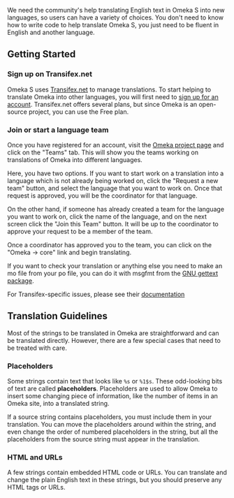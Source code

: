 
We need the community's help translating English text in Omeka S into new languages, so users can have a variety of choices. You don't need to know how to write code to help translate Omeka S, you just need to be fluent in English and another language.

Getting Started
--------------------------------------------------------

### Sign up on Transifex.net
Omeka S uses [Transifex.net](http://transifex.net) to manage translations. To start helping to translate Omeka into other languages, you will first need to [sign up for an account](https://www.transifex.net/plans/). Transifex.net offers several plans, but since Omeka is an open-source project, you can use the Free plan.

### Join or start a language team
Once you have registered for an account, visit the [Omeka project page](https://www.transifex.com/omeka/omeka-s/) and click on the "Teams" tab. This will show you the teams working on translations of Omeka into different languages.

Here, you have two options. If you want to start work on a translation into a language which is not already being worked on, click the "Request a new team" button, and select the language that you want to work on. Once that request is approved, you will be the coordinator for that language.

On the other hand, if someone has already created a team for the language you want to work on, click the name of the language, and on the next screen click the "Join this Team" button. It will be up to the coordinator to approve your request to be a member of the team.

Once a coordinator has approved you to the team, you can click on the "Omeka → core" link and begin translating.

If you want to check your translation or anything else you need to make an mo file from your po file, you can do it with msgfmt from the [GNU gettext package](http://www.gnu.org/software/gettext/).

For Transifex-specific issues, please see their [documentation](http://docs.transifex.com/)

Translation Guidelines 
--------------------------------------------------------------
Most of the strings to be translated in Omeka are straightforward and can be translated directly. However, there are a few special cases that need to be treated with care.

### Placeholders
Some strings contain text that looks like `%s` or `%1$s`. These odd-looking bits of text are called **placeholders**. Placeholders are used to allow Omeka to insert some changing piece of information, like the number of items in an Omeka site, into a translated string.

If a source string contains placeholders, you must include them in your translation. You can move the placeholders around within the string, and even change the order of numbered placeholders in the string, but all the placeholders from the source string must appear in the translation.

### HTML and URLs
A few strings contain embedded HTML code or URLs. You can translate and change the plain English text in these strings, but you should preserve any HTML tags or URLs.
